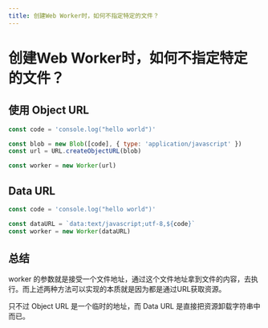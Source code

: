 ```yaml
---
title: 创建Web Worker时，如何不指定特定的文件？
---
```


# 创建Web Worker时，如何不指定特定的文件？

## 使用 Object URL
```js
const code = 'console.log("hello world")'

const blob = new Blob([code], { type: 'application/javascript' })
const url = URL.createObjectURL(blob)

const worker = new Worker(url)
```

## Data URL
```js
const code = 'console.log("hello world")'

const dataURL = `data:text/javascript;utf-8,${code}`
const worker = new Worker(dataURL)
```

## 总结
worker 的参数就是接受一个文件地址，通过这个文件地址拿到文件的内容，去执行。而上述两种方法可以实现的本质就是因为都是通过URL获取资源。

只不过 Object URL 是一个临时的地址，而 Data URL 是直接把资源卸载字符串中而已。